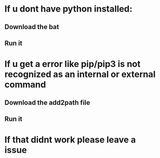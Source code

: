 # If u dont have python installed:
## Download the bat
## Run it

# If u get a error like pip/pip3 is not recognized as an internal or external command
## Download the add2path file
## Run it

# If that didnt work please leave a issue
